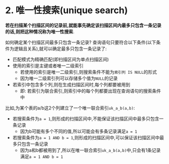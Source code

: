 # 2. 唯一性搜索(unique search)

**若在扫描某个扫描区间的记录前,就能事先确定该扫描区间内最多只包含一条记录的话,则把这种情况称为唯一性搜索**.

如何确定某个扫描区间最多只包含一条记录? 查询语句只要符合以下条件(以下条件为逻辑且关系),就可以确定最多只包含一条记录了:

- 匹配模式为精确匹配(即扫描区间为单点扫描区间)
- 使用的索引是主键或者唯一二级索引
  - 若使用的索引是唯一二级索引,则搜索条件不能为`索引列 IS NULL`的形式
  - 因为唯一二级索引列可以存储多个值为`NULL`的记录
- 若索引中包含多个列,则在生成扫描区间时,每个列都要被用到
  - 即: 若索引为联合索引,则索引中的每个列都要出现在查询语句的搜索条件中

比如,为某个表的a/b这2个列建立了一个唯一联合索引`uk_a_b(a,b)`:

- 若搜索条件为`a = 1`,则形成的扫描区间中,不能保证该扫描区间中最多只包含一条记录
  - 因为b可能有多个不同的值,所以可能会有多条记录满足`a = 1`
- 若搜索条件为`a = 1 AND b = 1`,则形成的扫描区间中,可以保证该扫描区间中最多只包含一条记录
  - 因为a和b都被用到了,所以在唯一联合索引`uk_a_b(a,b)`中,只会有1条记录满足`a = 1 AND b = 1`
